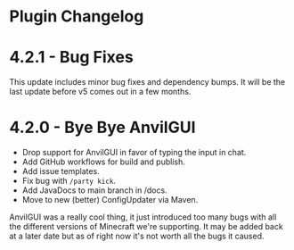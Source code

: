 # Plugin Changelog

# 4.2.1 - Bug Fixes

This update includes minor bug fixes and dependency bumps. It will be the last update before v5 comes out in a few months.

# 4.2.0 - Bye Bye AnvilGUI

- Drop support for AnvilGUI in favor of typing the input in chat.
- Add GitHub workflows for build and publish.
- Add issue templates.
- Fix bug with `/party kick`.
- Add JavaDocs to main branch in /docs.
- Move to new (better) ConfigUpdater via Maven.

AnvilGUI was a really cool thing, it just introduced too many bugs with all the different versions of Minecraft 
we're supporting. It may be added back at a later date but as of right now it's not worth all the bugs it caused.